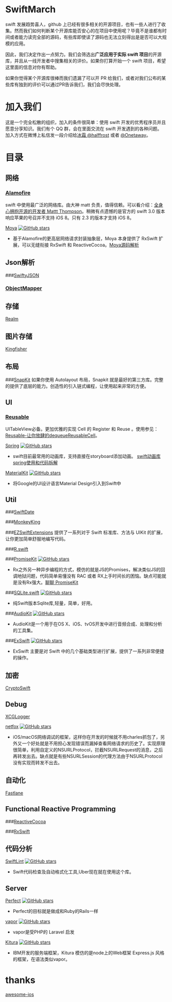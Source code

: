 # SwiftMarch
swift 发展趋势喜人，github 上已经有很多相关的开源项目，也有一些人进行了收集。然而我们如何判断某个开源库能否安心的在项目中使用呢？毕竟不是谁都有时间或者能力读完全部的源码，有些库即使读了源码也无法立刻得出是是否可以大规模的应用。

因此，我们决定作出一点努力。我们会筛选出**广泛应用于实际 swift 项目**的开源库，并且从一线开发者中搜集相关的评价。如果你打算开始一个 swift 项目，希望这里面的信息对你有帮助。

如果你觉得某个开源库很棒而我们遗漏了可以开 PR 给我们，或者对我们公布的某些库有独到的评价可以通过PR告诉我们，我们会尽快处理。

# 加入我们
这是一个完全松散的组织，加入的条件很简单：使用 swift 开发的优秀程序员并且愿意分享知识。我们有个 QQ 群，会在里面交流在 swift 开发遇到的各种问题。
加入方式在微博上私信发一段介绍给[冰霜 @halffrost]( http://weibo.com/u/1936502837) 或者 [@Onetaway](http://weibo.com/u/1683298872)。

# 目录

## 网络
###  [Alamofire](https://github.com/Alamofire/Alamofire)
 swift 中使用最广泛的网络库。由大神 matt 负责，值得信赖。可以看介绍：[全身心拥抱开源的开发者 Mattt Thompson](https://github.com/ipader/SwiftGuide/wiki/全身心拥抱开源的开发者-Mattt-Thompson)。稍微有点遗憾的是官方的 swift 3.0 版本响应苹果的号召并不支持 iOS 8。只有 2.3 的版本才支持 iOS 8。

 [Moya](https://github.com/Moya/Moya)  [![GitHub stars](https://img.shields.io/github/stars/Moya/Moya.svg)]()
  * 基于Alamofire的更高层网络请求封装抽象层，Moya 本身提供了 RxSwift 扩展，可以无缝衔接 RxSwift 和 ReactiveCocoa。[Moya源码解析](http://blog.inet198.cn/?lh844386434/article/details/51818017)

## Json解析
###[SwiftyJSON](https://github.com/SwiftyJSON/SwiftyJSON)

### [ObjectMapper](https://github.com/Hearst-DD/ObjectMapper)

## 存储
[Realm](https://realm.io/cn)

## 图片存储
[Kingfisher](https://github.com/onevcat/Kingfisher)

## 布局
###[SnapKit](https://github.com/SnapKit/SnapKit)
如果你使用 Autolayout 布局，Snapkit 就是最好的第三方库。完整的提供了底层的能力。创造性的引入链式编程，让使用起来非常的方便。

## UI
### [Reusable](https://github.com/AliSoftware/Reusable)
UITableView必备。更加优雅的实现 Cell 的 Register 和 Reuse 。使用参见：[Reusable-让你放肆的dequeueReusableCell](http://www.jianshu.com/p/255e02337176)。

[Spring](https://github.com/MengTo/Spring)  [![GitHub stars](https://img.shields.io/github/stars/MengTo/Spring.svg)]()
 * swift目前最常用的动画库，支持直接在storyboard添加动画。 [swift动画库spring使用和代码拆解](http://liuyanwei.jumppo.com/2015/11/22/iOS-library-spring.html)

[MaterialKit](https://github.com/nghialv/MaterialKit) [![GitHub stars](https://img.shields.io/github/stars/nghialv/MaterialKit.svg)]()
 * 将Google的UI设计语言Material Design引入到Swift中
 
## Util
###[SwiftDate](https://github.com/malcommac/SwiftDate)

###[MonkeyKing](https://github.com/nixzhu/MonkeyKing)

###[EZSwiftExtensions](https://github.com/goktugyil/EZSwiftExtensions)
提供了一系列对于 Swift 标准库、方法与 UIKit 的扩展，让你更加简单舒服地编写代码。

###[R.swift](https://github.com/mac-cain13/R.swift)

###[PromiseKit](https://github.com/mxcl/PromiseKit) [![GitHub stars](https://img.shields.io/github/stars/mxcl/PromiseKit.svg)]()
 * Rx之外另一种异步编程的方式，模仿的就是JS的Promises，解决类似JS的回调地狱问题，代码简单易懂没有 RAC 或者 RX上手时间长的困恼。缺点可能就是没有Rx强大。[聊聊 PromiseKit
](http://swiftcafe.io/2016/07/17/promisekit/)




###[SQLite.swift](https://github.com/stephencelis/SQLite.swift) [![GitHub stars](https://img.shields.io/github/stars/stephencelis/SQLite.swift.svg)]()
 * 纯Swift版本Sqlite库,轻量，简单，好用。

###[AudioKit](https://github.com/audiokit/AudioKit) [![GitHub stars](https://img.shields.io/github/stars/audiokit/AudioKit.svg)]()
 * AudioKit是一个用于在OS X、iOS、tvOS开发中进行音频合成、处理和分析的工具集。


###[ExSwift](https://github.com/pNre/ExSwift)  [![GitHub stars](https://img.shields.io/github/stars/pNre/ExSwift.svg)]()
 * ExSwift 主要是对 Swift 中的几个基础类型进行扩展，提供了一系列非常便捷的操作。

## 加密
[CryptoSwift](https://github.com/krzyzanowskim/CryptoSwift)

## Debug
[XCGLogger](https://github.com/DaveWoodCom/XCGLogger)

[netfox](https://github.com/kasketis/netfox)   [![GitHub stars](https://img.shields.io/github/stars/kasketis/netfox.svg)]()
 * iOS/macOS网络调试的框架，这样你在开发的时候就不用charles抓包了，另外又一个好处就是不用担心发现错误而漏掉查看网络请求的历史了。实现原理很简单，利用自定义的NSURLProtocol，拦截NSURLRequest的消息，之后再转发出去。缺点就是有些NSURLSession的代理方法由于NSURLProtocol没有实现而转发不出去。
 
## 自动化
[Fastlane](https://github.com/fastlane/fastlane)

## Functional Reactive Programming
###[ReactiveCocoa](https://github.com/ReactiveCocoa/ReactiveCocoa)

###[RxSwift](https://github.com/ReactiveX/RxSwift)

## 代码分析
[SwiftLint](https://github.com/realm/SwiftLint)  [![GitHub stars](https://img.shields.io/github/stars/realm/SwiftLint.svg)]()
 * Swift代码检查及自动格式化工具,Uber现在就在使用这个库。


## Server
[Perfect](https://github.com/PerfectlySoft/Perfect) [![GitHub stars](https://img.shields.io/github/stars/PerfectlySoft/Perfect.svg)]()
 * Perfect的目标就是做成和Ruby的Rails一样

[vapor](https://github.com/vapor/vapor) [![GitHub stars](https://img.shields.io/github/stars/vapor/vapor.svg)]()
 * vapor是受PHP的 Laravel 启发

[Kitura](https://github.com/IBM-Swift/Kitura) [![GitHub stars](https://img.shields.io/github/stars/IBM-Swift/Kitura.svg)]()
 * IBM开发的服务端框架，Kitura 模仿的是node上的Web框架 Express.js 风格的框架，在语法类似vapor。

# thanks
[awesome-ios](https://github.com/vsouza/awesome-ios)



